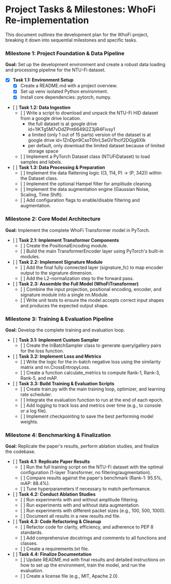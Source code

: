 # **Project Tasks & Milestones: WhoFi Re-implementation**

This document outlines the development plan for the WhoFi project, breaking it down into sequential milestones and specific tasks.

### **Milestone 1: Project Foundation & Data Pipeline**

**Goal:** Set up the development environment and create a robust data loading and processing pipeline for the NTU-Fi dataset.

* [x] **Task 1.1: Environment Setup**
  * [x] Create a README.md with a project overview.
  * [x] Set up venv isolated Python environment.
  * [x] Install core dependencies: pytorch, numpy.
* \[ \] **Task 1.2: Data Ingestion**
  * \[ \] Write a script to download and unpack the NTU-Fi HID dataset from a google drive location.
    * the full dataset is at google drive id=1IKTg5M7vDdZPnt6649i2Z3jiR4Fivsy1
    * a limited (only 1 out of 15 parts) version of the dataset is at google drive id=1ZnDpn9CxoT0hrLSeGV1hcif2DGjg6Xlk
    * per default, only download the limited dataset because of limited storage space
  * \[ \] Implement a PyTorch Dataset class (NTUFiDataset) to load samples and labels.
* \[ \] **Task 1.3: Data Processing & Preparation**
  * \[ \] Implement the data flattening logic ((3, 114, P) \-\> (P, 342)) within the Dataset class.
  * \[ \] Implement the optional Hampel filter for amplitude cleaning.
  * \[ \] Implement the data augmentation engine (Gaussian Noise, Scaling, Time Shift).
  * \[ \] Add configuration flags to enable/disable filtering and augmentation.

### **Milestone 2: Core Model Architecture**

**Goal:** Implement the complete WhoFi Transformer model in PyTorch.

* \[ \] **Task 2.1: Implement Transformer Components**
  * \[ \] Create the PositionalEncoding module.
  * \[ \] Build the main TransformerEncoder layer using PyTorch's built-in modules.
* \[ \] **Task 2.2: Implement Signature Module**
  * \[ \] Add the final fully connected layer (signature\_fc) to map encoder output to the signature dimension.
  * \[ \] Add the L2-normalization step to the forward pass.
* \[ \] **Task 2.3: Assemble the Full Model (WhoFiTransformer)**
  * \[ \] Combine the input projection, positional encoding, encoder, and signature module into a single nn.Module.
  * \[ \] Write unit tests to ensure the model accepts correct input shapes and produces the expected output shape.

### **Milestone 3: Training & Evaluation Pipeline**

**Goal:** Develop the complete training and evaluation loop.

* \[ \] **Task 3.1: Implement Custom Sampler**
  * \[ \] Create the InBatchSampler class to generate query/gallery pairs for the loss function.
* \[ \] **Task 3.2: Implement Loss and Metrics**
  * \[ \] Write the logic for the in-batch negative loss using the similarity matrix and nn.CrossEntropyLoss.
  * \[ \] Create a function calculate\_metrics to compute Rank-1, Rank-3, Rank-5, and mAP.
* \[ \] **Task 3.3: Build Training & Evaluation Scripts**
  * \[ \] Create train.py with the main training loop, optimizer, and learning rate scheduler.
  * \[ \] Integrate the evaluation function to run at the end of each epoch.
  * \[ \] Add logging to track loss and metrics over time (e.g., to console or a log file).
  * \[ \] Implement checkpointing to save the best performing model weights.

### **Milestone 4: Benchmarking & Finalization**

**Goal:** Replicate the paper's results, perform ablation studies, and finalize the codebase.

* \[ \] **Task 4.1: Replicate Paper Results**
  * \[ \] Run the full training script on the NTU-Fi dataset with the optimal configuration (1-layer Transformer, no filtering/augmentation).
  * \[ \] Compare results against the paper's benchmark (Rank-1: 95.5%, mAP: 88.4%).
  * \[ \] Tune hyperparameters if necessary to match performance.
* \[ \] **Task 4.2: Conduct Ablation Studies**
  * \[ \] Run experiments with and without amplitude filtering.
  * \[ \] Run experiments with and without data augmentation.
  * \[ \] Run experiments with different packet sizes (e.g., 100, 500, 1000).
  * \[ \] Document all results in a new results.md file.
* \[ \] **Task 4.3: Code Refactoring & Cleanup**
  * \[ \] Refactor code for clarity, efficiency, and adherence to PEP 8 standards.
  * \[ \] Add comprehensive docstrings and comments to all functions and classes.
  * \[ \] Create a requirements.txt file.
* \[ \] **Task 4.4: Finalize Documentation**
  * \[ \] Update README.md with final results and detailed instructions on how to set up the environment, train the model, and run the evaluation.
  * \[ \] Create a license file (e.g., MIT, Apache 2.0).
